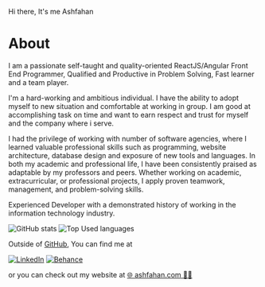 Hi there, It's me Ashfahan

# About

I am a passionate self-taught and quality-oriented ReactJS/Angular Front End Programmer, Qualified and Productive in Problem Solving, Fast learner and a team player.

I'm a hard-working and ambitious individual. I have the ability to adopt myself to new situation and comfortable at working in group. I am good at accomplishing task on time and want to earn respect and trust for myself and the company where i serve.

I had the privilege of working with number of software agencies, where I learned valuable professional skills such as programming, website architecture, database design and exposure of new tools and languages. In both my academic and professional life, I have been consistently praised as adaptable by my professors and peers. Whether working on academic, extracurricular, or professional projects, I apply proven teamwork, management, and problem-solving skills.

Experienced Developer with a demonstrated history of working in the information technology industry.

![GitHub stats](https://github-readme-stats.vercel.app/api?username=ashfahan&custom_title=Ashfahan's%20Github&count_private=true&include_all_commits=true&title_color=805ad5&icon_color=805ad5&text_color=474747&show_icons=true&hide=stars)
![Top Used languages](https://github-readme-stats.vercel.app/api/top-langs/?username=ashfahan&title_color=805ad5&icon_color=805ad5&text_color=474747&langs_count=10&layout=compact)

Outside of [GitHub](https://github.com/ashfahan/), You can find me at

[![LinkedIn](https://img.shields.io/badge/Linkden%20👔-Ashfahan-805ad5.svg?style=for-the-badge)](https://Linkedin.com/in/ashfahan) [![Behance](https://img.shields.io/badge/behance%20📷-Ashfahan-805ad5.svg?style=for-the-badge)](https://Behance.net/ashfahan)

or you can check out my website at [🌐 ashfahan.com 🙋‍♂️](https://ashfahan.com)
